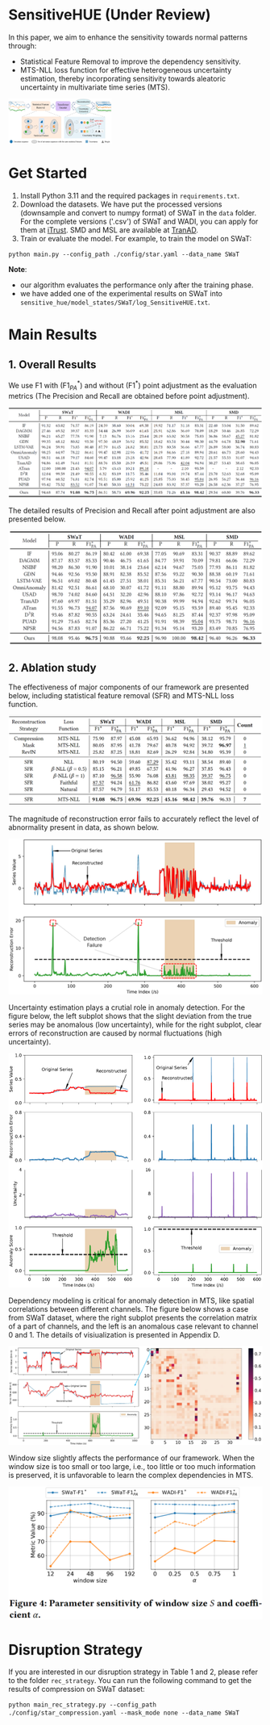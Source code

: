 # SensitiveHUE (Under Review)
In this paper, we aim to enhance the sensitivity towards normal patterns through:
- Statistical Feature Removal to improve the dependency sensitivity.
- MTS-NLL loss function for effective heterogeneous uncertainty estimation, thereby incorporating sensitivity towards aleatoric uncertainty in multivariate time series (MTS).

<img src="./figures/Framework.jpg" alt="Framework" style="zoom:20%;"/>

# Get Started
1. Install Python 3.11 and the required packages in `requirements.txt`.
2. Download the datasets. We have put the processed versions (downsample and convert to numpy format) of SWaT in the `data` folder. For the complete versions ('.csv') of SWaT and WADI, you can apply for them at [iTrust](https://itrust.sutd.edu.sg/itrust-labs_datasets/dataset_info/). SMD and MSL are available at [TranAD](https://github.com/imperial-qore/TranAD/tree/main/data).
3. Train or evaluate the model. For example, to train the model on SWaT:
```
python main.py --config_path ./config/star.yaml --data_name SWaT
```

**Note**:
- our algorithm evaluates the performance only after the training phase.
- we have added one of the experimental results on SWaT into `sensitive_hue/model_states/SWaT/log_SensitiveHUE.txt`.

# Main Results
## 1. Overall Results
We use F1 with ($\text{F1}^*_{PA}$) and without ($\text{F1}^*$) point adjustment as the evaluation metrics (The Precision and Recall are obtained before point adjustment).

![](./figures/over_results.jpg)

The detailed results of Precision and Recall after point adjustment are also presented below.

![](./figures/over_results_PA.jpg)

## 2. Ablation study
The effectiveness of major components of our framework are presented below, including statistical feature removal (SFR) and MTS-NLL loss function.

![](./figures/ablation_module.jpg)

The magnitude of reconstruction error fails to accurately reflect the level of abnormality present in data, as shown below.

<img src="./figures/demo.jpg" alt="demo" style="zoom:80%;"/>

Uncertainty estimation plays a crutial role in anomaly detection. For the figure below, the left subplot shows that the slight deviation from the true series may be anomalous (low uncertainty), while for the right subplot, clear errors of reconstruction are caused by normal fluctuations (high uncertainty).

<img src="./figures/case_sd.jpg" alt="ablation_uncertainty" style="zoom:80%;"/>

Dependency modeling is critical for anomaly detection in MTS, like spatial correlations between different channels. The figure below shows a case from SWaT dataset, where the right subplot presents the correlation matrix of a part of channels, and the left is an anomalous case relevant to channel 0 and 1. The details of visiualization is presented in Appendix D.

<img src="./figures/case_md_SWaT_1.jpg" alt="case_md" style="zoom:80%;"/>

Window size slightly affects the performance of our framework. When the window size is too small or too large, i.e., too little or too much information is preserved, it is unfavorable to learn the complex dependencies in MTS.

<img src="./figures/ablation.jpg" alt="ablation" style="zoom:50%;"/>

# Disruption Strategy
If you are interested in our disruption strategy in Table 1 and 2, please refer to the folder `rec_strategy`. You can run the following command to get the results of compression on SWaT dataset:
```
python main_rec_strategy.py --config_path ./config/star_compression.yaml --mask_mode none --data_name SWaT
```
